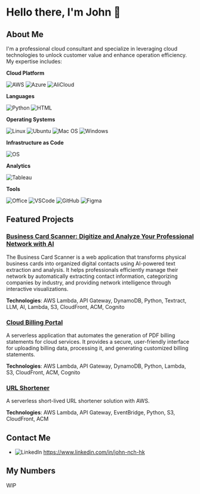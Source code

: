 # Hello there, I'm John 👋

## About Me
I'm a professional cloud consultant and specialize in leveraging cloud technologies to unlock customer value and enhance operation efficiency. My expertise includes:

**Cloud Platform**

![AWS](https://img.shields.io/badge/Amazon_AWS-FF9900?style=for-the-badge&logo=amazonaws&logoColor=white)
![Azure](https://img.shields.io/badge/microsoft%20azure-0089D6?style=for-the-badge&logo=microsoft-azure&logoColor=white)
![AliCloud](https://img.shields.io/badge/Alibaba_Cloud-FF6A00?style=for-the-badge&logo=alibabacloud&logoColor=white)

**Languages**

![Python](https://img.shields.io/badge/Python-FFD43B?style=for-the-badge&logo=python&logoColor=blue)
![HTML](https://img.shields.io/badge/HTML5-E34F26?style=for-the-badge&logo=html5&logoColor=white)



**Operating Systems**

![Linux](https://img.shields.io/badge/Linux-FCC624?style=for-the-badge&logo=linux&logoColor=black)
![Ubuntu](https://img.shields.io/badge/Ubuntu-E95420?style=for-the-badge&logo=ubuntu&logoColor=white)
![Mac OS](https://img.shields.io/badge/mac%20os-000000?style=for-the-badge&logo=apple&logoColor=white)
![Windows](https://img.shields.io/badge/Windows-0078D6?style=for-the-badge&logo=windows&logoColor=white)

**Infrastructure as Code**

![OS](https://img.shields.io/badge/Terraform-7B42BC?style=for-the-badge&logo=terraform&logoColor=white)

**Analytics**

![Tableau](https://img.shields.io/badge/Tableau-E97627?style=for-the-badge&logo=Tableau&logoColor=white)

**Tools**

![Office](https://img.shields.io/badge/Microsoft_Office-D83B01?style=for-the-badge&logo=microsoft-office&logoColor=white)
![VSCode](https://img.shields.io/badge/VSCode-0078D4?style=for-the-badge&logo=visual%20studio%20code&logoColor=white)
![GitHub](https://img.shields.io/badge/GitHub-100000?style=for-the-badge&logo=github&logoColor=whit)
![Figma](https://img.shields.io/badge/Figma-F24E1E?style=for-the-badge&logo=figma&logoColor=white)


## Featured Projects
### [Business Card Scanner: Digitize and Analyze Your Professional Network with AI](https://github.com/john-ng-hk/Biz-card-scanner)
The Business Card Scanner is a web application that transforms physical business cards into organized digital contacts using AI-powered text extraction and analysis. It helps professionals efficiently manage their network by automatically extracting contact information, categorizing companies by industry, and providing network intelligence through interactive visualizations.

**Technologies**: AWS Lambda, API Gateway, DynamoDB, Python, Textract, LLM, AI, Lambda, S3, CloudFront, ACM, Cognito

### [Cloud Billing Portal](https://github.com/john-ng-hk/cloud-billing-portal)
A serverless application that automates the generation of PDF billing statements for cloud services. It provides a secure, user-friendly interface for uploading billing data, processing it, and generating customized billing statements.

**Technologies**: AWS Lambda, API Gateway, DynamoDB, Python, Lambda, S3, CloudFront, ACM, Cognito

### [URL Shortener](https://github.com/john-ng-hk/url-shortener) 
A serverless short-lived URL shortener solution with AWS.

**Technologies**: AWS Lambda, API Gateway, EventBridge, Python, S3, CloudFront, ACM

## Contact Me
- ![LinkedIn](https://img.shields.io/badge/LinkedIn-0077B5?style=for-the-badge&logo=linkedin&logoColor=white) https://www.linkedin.com/in/john-nch-hk

## My Numbers
WIP
